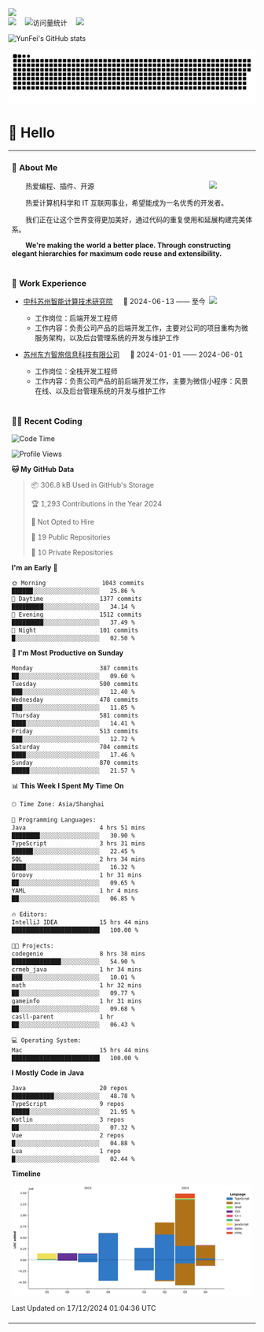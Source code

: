   <!-- dynamic typing effect 动态打字效果 -->
  <div>
    <a href="http://yunfei.plus">
      <img src="https://readme-typing-svg.demolab.com?font=Fira+Code&pause=1000&width=435&lines=console.log(%22Hello%2C%20World%22);祝您今天愉快!&center=true&size=27" />
    </a>
  </div>

  <div>
    <a href="http://yunfei.plus/"><img src="https://img.shields.io/badge/Website-博客-8c36db" /></a>&emsp;
    <!-- visitor -->
    <img src="https://komarev.com/ghpvc/?username=yunfeidog&label=Views&color=orange&style=flat" alt="访问量统计" />&emsp;
    <!-- wakatime -->    
    <a href="https://wakatime.com/@yunfeidog"><img src="https://wakatime.com/badge/user/42d0678c-368b-448b-9a77-5d21c5b55352.svg" /></a>
  </div>

![YunFei's GitHub stats](https://github-readme-stats.vercel.app/api?username=yunfeidog)

![snake](./dist/github-contribution-grid-snake.svg)

#  🙋 Hello

<table>


<tr><td>

### 🤺 About Me

<img align="right" width="88" src="https://cdn.jsdelivr.net/gh/yunfeidog/yunfeidog/assets/images/jobs.png" />

<p>&emsp;&emsp;热爱编程、插件、开源</p>
<p>&emsp;&emsp;热爱计算机科学和 IT 互联网事业，希望能成为一名优秀的开发者。</p>
<p>&emsp;&emsp;我们正在让这个世界变得更加美好，通过代码的重复使用和延展构建完美体系。</p>
<p>&emsp;&emsp;<strong>We're making the world a better place. Through constructing elegant hierarchies for maximum code reuse and extensibility.</strong></p>

</td></tr> 

<tr><td>

### 🏢 Work Experience

<img align="right" width="88" src="https://cdn.jsdelivr.net/gh/yunfeidog/yunfeidog/assets/images/yuanze.png" />

- [中科苏州智能计算技术研究院](http://iict.ac.cn/sy) &emsp; 📌 2024-06-13 —— 至今

  - 工作岗位：后端开发工程师
  - 工作内容：负责公司产品的后端开发工作，主要对公司的项目重构为微服务架构，以及后台管理系统的开发与维护工作

- [苏州东方智旅信息科技有限公司](http://www.leyoobao.com/) &emsp; 📌 2024-01-01 —— 2024-06-01

    - 工作岗位：全栈开发工程师
    - 工作内容：负责公司产品的前后端开发工作，主要为微信小程序：风景在线、以及后台管理系统的开发与维护工作


</td></tr>

<tr><td>

### 👩‍💻 Recent Coding
<!--START_SECTION:waka-->
![Code Time](http://img.shields.io/badge/Code%20Time-2%2C188%20hrs%2043%20mins-blue)

![Profile Views](http://img.shields.io/badge/Profile%20Views-57-blue)

**🐱 My GitHub Data** 

> 📦 306.8 kB Used in GitHub's Storage 
 > 
> 🏆 1,293 Contributions in the Year 2024
 > 
> 🚫 Not Opted to Hire
 > 
> 📜 19 Public Repositories 
 > 
> 🔑 10 Private Repositories 
 > 
**I'm an Early 🐤** 

```text
🌞 Morning                1043 commits        ██████░░░░░░░░░░░░░░░░░░░   25.86 % 
🌆 Daytime                1377 commits        █████████░░░░░░░░░░░░░░░░   34.14 % 
🌃 Evening                1512 commits        █████████░░░░░░░░░░░░░░░░   37.49 % 
🌙 Night                  101 commits         █░░░░░░░░░░░░░░░░░░░░░░░░   02.50 % 
```
📅 **I'm Most Productive on Sunday** 

```text
Monday                   387 commits         ██░░░░░░░░░░░░░░░░░░░░░░░   09.60 % 
Tuesday                  500 commits         ███░░░░░░░░░░░░░░░░░░░░░░   12.40 % 
Wednesday                478 commits         ███░░░░░░░░░░░░░░░░░░░░░░   11.85 % 
Thursday                 581 commits         ████░░░░░░░░░░░░░░░░░░░░░   14.41 % 
Friday                   513 commits         ███░░░░░░░░░░░░░░░░░░░░░░   12.72 % 
Saturday                 704 commits         ████░░░░░░░░░░░░░░░░░░░░░   17.46 % 
Sunday                   870 commits         █████░░░░░░░░░░░░░░░░░░░░   21.57 % 
```


📊 **This Week I Spent My Time On** 

```text
🕑︎ Time Zone: Asia/Shanghai

💬 Programming Languages: 
Java                     4 hrs 51 mins       ████████░░░░░░░░░░░░░░░░░   30.90 % 
TypeScript               3 hrs 31 mins       ██████░░░░░░░░░░░░░░░░░░░   22.45 % 
SQL                      2 hrs 34 mins       ████░░░░░░░░░░░░░░░░░░░░░   16.32 % 
Groovy                   1 hr 31 mins        ██░░░░░░░░░░░░░░░░░░░░░░░   09.65 % 
YAML                     1 hr 4 mins         ██░░░░░░░░░░░░░░░░░░░░░░░   06.85 % 

🔥 Editors: 
IntelliJ IDEA            15 hrs 44 mins      █████████████████████████   100.00 % 

🐱‍💻 Projects: 
codegenie                8 hrs 38 mins       ██████████████░░░░░░░░░░░   54.90 % 
crmeb_java               1 hr 34 mins        ███░░░░░░░░░░░░░░░░░░░░░░   10.01 % 
math                     1 hr 32 mins        ██░░░░░░░░░░░░░░░░░░░░░░░   09.77 % 
gameinfo                 1 hr 31 mins        ██░░░░░░░░░░░░░░░░░░░░░░░   09.68 % 
casll-parent             1 hr                ██░░░░░░░░░░░░░░░░░░░░░░░   06.43 % 

💻 Operating System: 
Mac                      15 hrs 44 mins      █████████████████████████   100.00 % 
```

**I Mostly Code in Java** 

```text
Java                     20 repos            ████████████░░░░░░░░░░░░░   48.78 % 
TypeScript               9 repos             █████░░░░░░░░░░░░░░░░░░░░   21.95 % 
Kotlin                   3 repos             ██░░░░░░░░░░░░░░░░░░░░░░░   07.32 % 
Vue                      2 repos             █░░░░░░░░░░░░░░░░░░░░░░░░   04.88 % 
Lua                      1 repo              █░░░░░░░░░░░░░░░░░░░░░░░░   02.44 % 
```



**Timeline**

![Lines of Code chart](https://raw.githubusercontent.com/yunfeidog/yunfeidog/main/assets/bar_graph.png)


 Last Updated on 17/12/2024 01:04:36 UTC
<!--END_SECTION:waka-->

</td></tr>




<tr><td>

